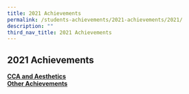```yaml
---
title: 2021 Achievements
permalink: /students-achievements/2021-achievements/2021/
description: ""
third_nav_title: 2021 Achievements
---
```

## 2021 Achievements

**[CCA and Aesthetics](/students-achievements/2021-achievements/cca-aes/)**  <br>
**[Other Achievements](/students-achievements/2021-achievements/other/)**